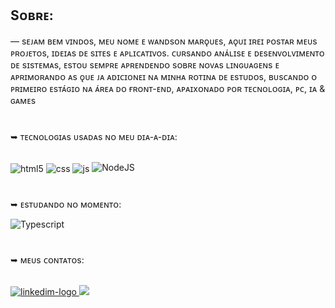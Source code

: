 ## Sᴏʙʀᴇ:
― sᴇᴊᴀᴍ ʙᴇᴍ ᴠɪɴᴅᴏs, ᴍᴇᴜ ɴᴏᴍᴇ ᴇ ᴡᴀɴᴅsᴏɴ ᴍᴀʀǫᴜᴇs, ᴀǫᴜɪ ɪʀᴇɪ ᴘᴏsᴛᴀʀ ᴍᴇᴜs ᴘʀᴏᴊᴇᴛᴏs, ɪᴅᴇɪᴀs ᴅᴇ sɪᴛᴇs ᴇ ᴀᴘʟɪᴄᴀᴛɪᴠᴏs. ᴄᴜʀsᴀɴᴅᴏ ᴀɴᴀ́ʟɪsᴇ ᴇ ᴅᴇsᴇɴᴠᴏʟᴠɪᴍᴇɴᴛᴏ ᴅᴇ sɪsᴛᴇᴍᴀs, ᴇsᴛᴏᴜ sᴇᴍᴘʀᴇ ᴀᴘʀᴇɴᴅᴇɴᴅᴏ sᴏʙʀᴇ ɴᴏᴠᴀs ʟɪɴɢᴜᴀɢᴇɴs ᴇ ᴀᴘʀɪᴍᴏʀᴀɴᴅᴏ ᴀs ǫᴜᴇ ᴊᴀ ᴀᴅɪᴄɪᴏɴᴇɪ ɴᴀ ᴍɪɴʜᴀ ʀᴏᴛɪɴᴀ ᴅᴇ ᴇsᴛᴜᴅᴏs, ʙᴜsᴄᴀɴᴅᴏ ᴏ ᴘʀɪᴍᴇɪʀᴏ ᴇsᴛᴀ́ɢɪᴏ ɴᴀ ᴀ́ʀᴇᴀ ᴅᴏ ғʀᴏɴᴛ-ᴇɴᴅ, ᴀᴘᴀɪxᴏɴᴀᴅᴏ ᴘᴏʀ ᴛᴇᴄɴᴏʟᴏɢɪᴀ, ᴘᴄ, ɪᴀ & ɢᴀᴍᴇs  
 
#
➥ ᴛᴇᴄɴᴏʟᴏɢɪᴀs ᴜsᴀᴅᴀs ɴᴏ ᴍᴇᴜ ᴅɪᴀ-ᴀ-ᴅɪᴀ:
 
<div style="display: inline_block"><br>
<img align="center" alt="html5" src="https://img.shields.io/badge/HTML5-E34F26?style=for-the-badge&logo=html5&logoColor=white" /> 
<img align="center" alt="css" src="https://img.shields.io/badge/CSS3-1572B6?style=for-the-badge&logo=css3&logoColor=white" />
<img align="center" alt="js" src="https://img.shields.io/badge/JavaScript-F7DF1E?style=for-the-badge&logo=javascript&logoColor=black" />
<img alt="NodeJS" src="https://img.shields.io/badge/node.js-6DA55F?style=for-the-badge&logo=node.js&logoColor=white" 
/></div>  
 
#
➥ ᴇsᴛᴜᴅᴀɴᴅᴏ ɴᴏ ᴍᴏᴍᴇɴᴛᴏ:

![Typescript](https://img.shields.io/badge/-JavaScript-0D1117?style=for-the-badge&logo=javascript&labelColor=0D1117&textColor=0D1117)&nbsp;

#
➥ ᴍᴇᴜs ᴄᴏɴᴛᴀᴛᴏs:

<br>
<a href= "https://www.linkedin.com/in/wandson-jos%C3%A9-marques/"><img src="https://img.shields.io/badge/LinkedIn-0077B5?style=for-the-badge&logo=linkedin&logoColor=white" alt= "linkedim-logo"</a> 
<a href = "mailto:contatowanddxp@gmail.com"><img src="https://img.shields.io/badge/-Gmail-%23333?style=for-the-badge&logo=gmail&logoColor=white" target="_blank"></a>
<br>
